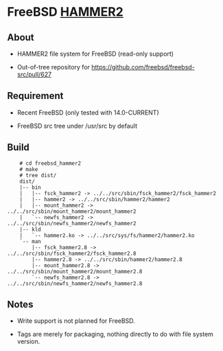 FreeBSD [HAMMER2](https://gitweb.dragonflybsd.org/dragonfly.git/blob/HEAD:/sys/vfs/hammer2/DESIGN)
========

## About

+ HAMMER2 file system for FreeBSD (read-only support)

+ Out-of-tree repository for https://github.com/freebsd/freebsd-src/pull/627

## Requirement

+ Recent FreeBSD (only tested with 14.0-CURRENT)

+ FreeBSD src tree under /usr/src by default

## Build

        # cd freebsd_hammer2
        # make
        # tree dist/
        dist/
        |-- bin
        |   |-- fsck_hammer2 -> ../../src/sbin/fsck_hammer2/fsck_hammer2
        |   |-- hammer2 -> ../../src/sbin/hammer2/hammer2
        |   |-- mount_hammer2 -> ../../src/sbin/mount_hammer2/mount_hammer2
        |   `-- newfs_hammer2 -> ../../src/sbin/newfs_hammer2/newfs_hammer2
        |-- kld
        |   `-- hammer2.ko -> ../../src/sys/fs/hammer2/hammer2.ko
        `-- man
            |-- fsck_hammer2.8 -> ../../src/sbin/fsck_hammer2/fsck_hammer2.8
            |-- hammer2.8 -> ../../src/sbin/hammer2/hammer2.8
            |-- mount_hammer2.8 -> ../../src/sbin/mount_hammer2/mount_hammer2.8
            `-- newfs_hammer2.8 -> ../../src/sbin/newfs_hammer2/newfs_hammer2.8

## Notes

+ Write support is not planned for FreeBSD.

+ Tags are merely for packaging, nothing directly to do with file system version.

